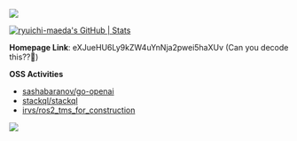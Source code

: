 ![](https://typograssy.deno.dev/api?text=Hi!%20I'm%20Ryuichi%20%20&l0=000000&l1=00ff44&l2=00db45&l3=00b831&l4=00a835&bg=000000&frame=ad00ad&speed=150)

[![ryuichi-maeda's GitHub | Stats](https://stats.quine.sh/ryuichi-maeda/github?theme=dark)](https://quine.sh?utm_source=widgets&utm_campaign=ryuichi-maeda)

**Homepage Link**: eXJueHU6Ly9kZW4uYnNja2pwei5haXUv (Can you decode this??🤪)
<!-- key: ryuichi -->

**OSS Activities**
- [sashabaranov/go-openai](https://github.com/sashabaranov/go-openai)
- [stackql/stackql](https://github.com/stackql/stackql)
- [irvs/ros2_tms_for_construction](https://github.com/irvs/ros2_tms_for_construction)

[![](https://komarev.com/ghpvc/?username=ryuichi-maeda&color=orange)](https://github.com/ryuichi-maeda)

